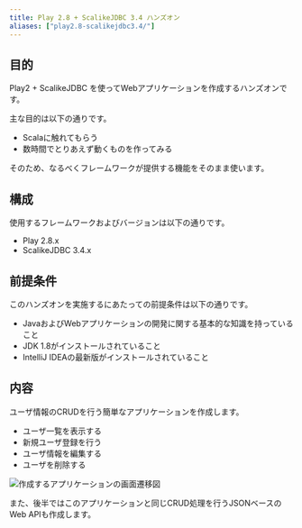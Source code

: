 ```yaml
---
title: Play 2.8 + ScalikeJDBC 3.4 ハンズオン
aliases: ["play2.8-scalikejdbc3.4/"]
---
```


## 目的

Play2 + ScalikeJDBC を使ってWebアプリケーションを作成するハンズオンです。

主な目的は以下の通りです。

* Scalaに触れてもらう
* 数時間でとりあえず動くものを作ってみる

そのため、なるべくフレームワークが提供する機能をそのまま使います。

## 構成

使用するフレームワークおよびバージョンは以下の通りです。

* Play 2.8.x
* ScalikeJDBC 3.4.x

## 前提条件

このハンズオンを実施するにあたっての前提条件は以下の通りです。

* JavaおよびWebアプリケーションの開発に関する基本的な知識を持っていること
* JDK 1.8がインストールされていること
* IntelliJ IDEAの最新版がインストールされていること

## 内容

ユーザ情報のCRUDを行う簡単なアプリケーションを作成します。

* ユーザ一覧を表示する
* 新規ユーザ登録を行う
* ユーザ情報を編集する
* ユーザを削除する

![作成するアプリケーションの画面遷移図](../images/play2.8-scalikejdbc3.4/flow.png)

また、後半ではこのアプリケーションと同じCRUD処理を行うJSONベースのWeb APIも作成します。
